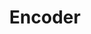 ---
title: "Encoder"

categories: ['']

tags: ['Encoder']

arwords: 'التشفير'

arexps: []

enwords: ['Encoder']

enexps: []

arlexicons: 'ش'

enlexicons: 'E'

authors: ['Ruqayya Roshdy']

translators: ['']

citations: 'تطبيقات الذكاء الاصطناعي في خدمة اللغة العربية'

sources: 'مركز الملك عبدالله بن عبدالعزيز الدولي لخدمة اللغة العربية'

word: "true"

slug: ""
---